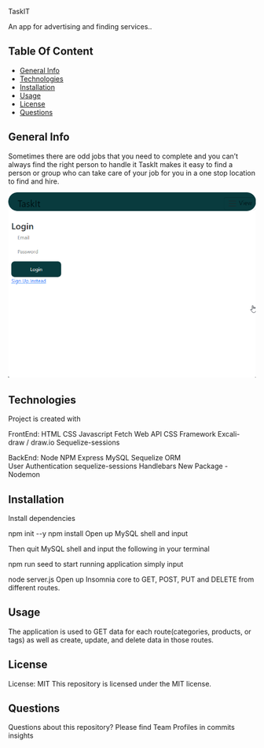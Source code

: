 TaskIT

An app for advertising and finding services..

## Table Of Content
* [General Info](#general-info)
* [Technologies](#technologies)
* [Installation](#installation)
* [Usage](#usage)
* [License](#license)
* [Questions](#questions)

## General Info
Sometimes there are odd jobs that you need to complete and you can’t always find the right person to handle it
TaskIt makes it easy to find a person or group who can take care of your job for you in a one stop location to find and hire.

![Gif of Functionality](./images/Taskit.gif) 

## Technologies
Project is created with

FrontEnd:
HTML
CSS
Javascript
Fetch
Web API
CSS Framework
Excali-draw / draw.io
Sequelize-sessions

BackEnd:
Node
NPM
Express
MySQL
Sequelize ORM  
User Authentication sequelize-sessions
Handlebars
New Package - Nodemon


## Installation

Install dependencies

npm init --y
npm install
Open up MySQL shell and input

Then quit MySQL shell and input the following in your terminal

npm run seed
to start running application simply input

node server.js
Open up Insomnia core to GET, POST, PUT and DELETE from different routes.

## Usage
The application is used to GET data for each route(categories, products, or tags) as well as create, update, and delete data in those routes.

## License
License: MIT
This repository is licensed under the MIT license.

## Questions
Questions about this repository? Please find Team Profiles in commits insights
